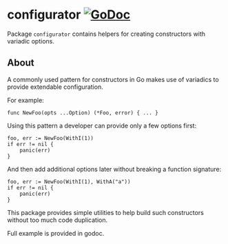 # configurator [![GoDoc](https://img.shields.io/badge/godoc-Reference-brightgreen.svg?style=flat)](https://godoc.org/github.com/p-alexander/configurator)

Package `configurator` contains helpers for creating constructors with variadic options.

## About

A commonly used pattern for constructors in Go makes use of variadics to provide extendable configuration.

For example:
```
func NewFoo(opts ...Option) (*Foo, error) { ... }
```

Using this pattern a developer can provide only a few options first:
```
foo, err := NewFoo(WithI(1))
if err != nil {
    panic(err)
}
```

And then add additional options later without breaking a function signature:
```
foo, err := NewFoo(WithI(1), WithA("a"))
if err != nil {
    panic(err)
}
```

This package provides simple utilities to help build such constructors without too much code duplication.

Full example is provided in godoc.
